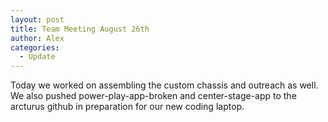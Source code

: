 ```yaml
---
layout: post
title: Team Meeting August 26th
author: Alex
categories:
  - Update
---
```

Today we worked on assembling the custom chassis and outreach as well. We also pushed power-play-app-broken and center-stage-app to the arcturus github in preparation for our new coding laptop.